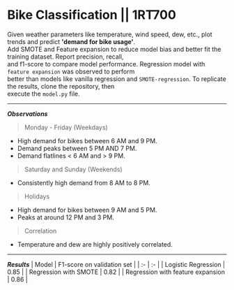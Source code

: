 # Bike Classification || 1RT700
Given weather parameters like temperature, wind speed, dew, etc., plot trends and predict **'demand for bike usage'**.    
Add SMOTE and Feature expansion to reduce model bias and better fit the training dataset. Report precision, recall,    
and f1-score to compare model performance. Regression model with ```feature expansion``` was observed to perform   
better than models like vanilla regression and ```SMOTE-regression```. To replicate the results, clone the repository, then   
execute the `model.py` file.

---
***Observations***   
> Monday - Friday (Weekdays)
* High demand for bikes between 6 AM and 9 PM.
* Demand peaks between 5 PM AND 7 PM.
* Demand flatlines < 6 AM and > 9 PM.

> Saturday and Sunday (Weekends)
* Consistently high demand from 8 AM to 8 PM.

> Holidays
* High demand for bikes between 9 AM and 5 PM.
* Peaks at around 12 PM and 3 PM.

> Correlation
* Temperature and dew are highly positively correlated.

---
***Results***
| Model | F1-score on validation set |
| :- | :- |
| Logistic Regression | 0.85 |
| Regression with SMOTE | 0.82 |
| Regression with feature expansion | 0.86 |
